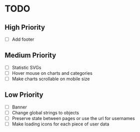 # TODO

## High Priority

- [ ] Add footer

## Medium Priority

- [ ] Statistic SVGs
- [ ] Hover mouse on charts and categories
- [ ] Make charts scrollable on mobile size

## Low Priority

- [ ] Banner
- [ ] Change global strings to objects
- [ ] Preserve state between pages or use the url for usernames
- [ ] Make loading icons for each piece of user data
